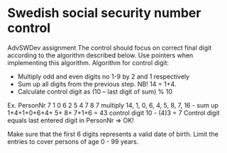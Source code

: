 # Swedish social security number control
 AdvSWDev assignment
The control should focus on correct final digit according to the algorithm described below.
Use pointers when implementing this algorithm.
Algorithm for control digit:
* Multiply odd and even digits no 1-9 by 2 and 1 respectively
* Sum up all digits from the previous step. NB! 14 = 1+4.
* Calculate control digit as (10 – last digit of sum) % 10

Ex. PersonNr 7 1 0 6 2 5 4 7 8 7
multiply 14, 1, 0, 6, 4, 5, 8, 7, 16 -
sum up 1+4+1+0+6+4+ 5+ 8+ 7+1+6 = 43
control digit 10 - (4)3 = 7
Control digit equals last entered digit in PersonNr => OK!

Make sure that the first 6 digits represents a valid date of birth.
Limit the entries to cover persons of age 0 - 99 years.
